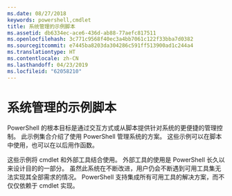 ```yaml
---
ms.date: 08/27/2018
keywords: powershell,cmdlet
title: 系统管理的示例脚本
ms.assetid: db6334ec-ace6-436d-ab88-77aefc817511
ms.openlocfilehash: 3c771c9568f40ec3a4bb7061c122f33bba7d0382
ms.sourcegitcommit: e7445ba8203da304286c591ff513900ad1c244a4
ms.translationtype: HT
ms.contentlocale: zh-CN
ms.lasthandoff: 04/23/2019
ms.locfileid: "62058210"
---
```

# <a name="sample-scripts-for-system-administration"></a>系统管理的示例脚本

PowerShell 的根本目标是通过交互方式或从脚本提供针对系统的更便捷的管理控制。 此示例集合介绍了使用 PowerShell 管理系统的方案。 这些示例可以在脚本中使用，也可以在以后用作函数。

这些示例将 cmdlet 和外部工具结合使用。 外部工具的使用是 PowerShell 长久以来设计目的的一部分。 虽然此系统在不断改进，用户仍会不断遇到可用工具集无法实现其全部需求的情况。 PowerShell 支持集成所有可用工具的解决方案，而不仅仅依赖于 cmdlet 实现。